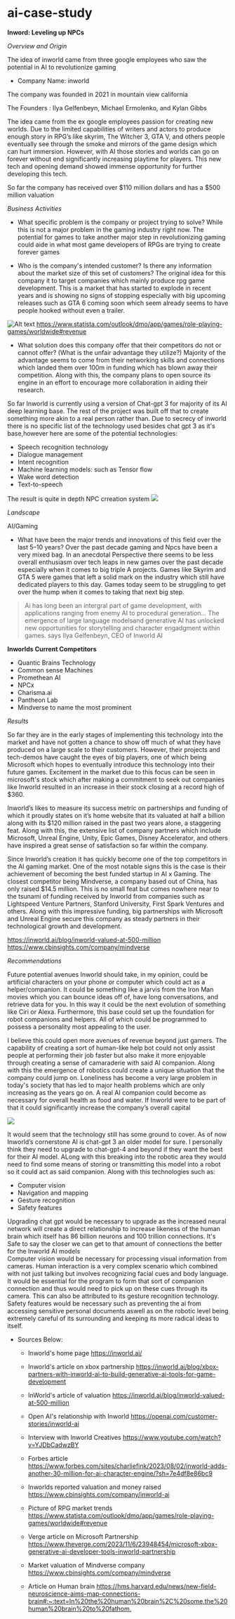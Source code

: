 # ai-case-study
**Inword: Leveling up NPCs**

*Overview and Origin*

The idea of inworld came from three google employees who saw the potential in AI to revolutionize gaming

* Company Name: inworld

The company was founded in 2021 in mountain view california 

 The Founders : Ilya Gelfenbeyn, Michael Ermolenko, and Kylan Gibbs

The idea came from the ex google employees passion for creating new worlds. Due to the limited capabilities of writers and actors to produce enough story in RPG’s like skyrim, The Witcher 3, GTA V, and others people eventually see through the smoke and mirrors of the game design which can hurt immersion. However, with AI those stories and worlds can go on forever without end significantly increasing playtime for players. This new tech and opening demand  showed immense opportunity for further developing this tech. 


So far the company has received over $110 million dollars and has a $500 million valuation

*Business Activities*

* What specific problem is the company or project trying to solve?
While this is not a major problem in the gaming industry right now. The potential for games to take another major step in revolutionizing gaming could aide in what most game developers of RPGs are trying to create forever games 

* Who is the company's intended customer? Is there any information about the market size of this set of customers?
The original idea for this company it to target companies which mainly produce rpg game development. This is a market that has started to explode in recent years and is showing no signs of stopping especially with big upcoming releases such as GTA 6 coming soon which seem already seems to have people hooked without even a trailer.

![Alt text](<RPG game market .png>)
https://www.statista.com/outlook/dmo/app/games/role-playing-games/worldwide#revenue

* What solution does this company offer that their competitors do not or cannot offer? (What is the unfair advantage they utilize?)
Majority of the advantage seems to come from their networking skills and connections which landed them over 100m in funding which has blown away their competition. Along with this, the company plans to open source its engine in an effort to encourage more collaboration in aiding their research. 
	

So far Inworld is currently using a version of Chat-gpt 3 for majority of its AI deep learning base. The rest of the project was built off that to create something more akin to a real person rather than. Due to secrecy of inworld there is no specific list of the technology used besides chat gpt 3 as it's base,however here are some of the potential technologies:
* Speech recognition technology
* Dialogue management 
* Intent recognition
* Machine learning models: such as Tensor flow
* Wake word detection
* Text-to-speech

The result is quite in depth NPC crreation system
![](https://imageio.forbes.com/specials-images/imageserve/64c88b2930a837865ac6f9a3/inworld-character-engine-models/0x0.png?crop=623,350,x0,y0,safe&height=350&width=623&fit=bounds)

*Landscape*


AI/Gaming

* What have been the major trends and innovations of this field over the last 5&ndash;10 years?
Over the past decade gaming and Npcs have been a very mixed bag. In an anecdotal Perspective there seems to be less overall enthusiasm over tech leaps in new games over the past decade especially when it comes to big triple A projects. Games like Skyrim and GTA 5 were games that left a solid mark on the industry which still have dedicated players to this day. Games today seem to be struggling to get over the hump when it comes to taking that next big step.

> Ai has long been an intergral part of game development, with  applications ranging from enemy AI to procedural generation... The emergence of large language modelsand generative AI has unlocked new opportunities for storytelling and character engadgment within games.
says Ilya Gelfenbeyn, CEO of Inworld AI

**Inworlds Current Competitors**
* Quantic Brains Technology
* Common sense Machines
* Promethean AI
* NPCx
* Charisma.ai
* Pantheon Lab 
* Mindverse to name the most prominent

*Results*

So far they are in the early stages of implementing this technology into the market and have not gotten a chance to show off much of what they have produced on a large scale to their customers. However, their projects and tech-demos have caught the eyes of big players, one of which being Microsoft which hopes to eventually introduce this technology into their future games. Excitement in the market due to this focus can be seen in microsoft's stock which after making a commitment to seek out companies like Inworld resulted in an increase in their stock closing at a record high of $360.


Inworld’s likes to measure its success metric on partnerships and funding of which it proudly states on it’s home website that its valuated at half a billion along with its $120 million raised in the past two years alone, a staggering feat. Along with this, the extensive list of company partners which include Microsoft, Unreal Engine, Unity, Epic Games, Disney Accelerator, and others have inspired a great sense of satisfaction so far within the company. 



Since Inworld’s creation  it has quickly become one of the top competitors in the AI gaming market. One of the most notable signs this is the case is their achievement of becoming the best funded startup in AI x Gaming. The closest competitor being Mindverse, a company based out of China, has only raised $14.5 million. This is no small feat but comes nowhere near to the tsunami of funding received by Inworld from companies such as Lightspeed Venture Partners, Stanford University, First Spark Ventures and others. Along with this impressive funding, big partnerships with Microsoft and Unreal Engine secure this company as steady partners in their technological growth and development. 

https://inworld.ai/blog/inworld-valued-at-500-million
https://www.cbinsights.com/company/mindverse

 *Recommendations*

Future potential avenues Inworld should take, in my opinion, could be artificial characters on your phone or computer which could act as a helper/companion. It could be something like a jarvis from the Iron Man movies which you can bounce ideas off of, have long conversations, and retrieve data for you. In this way it could be the next evolution of something like Ciri or Alexa. Furthermore, this base could set up the foundation for robot companions and helpers. All of which could be programmed to possess a personality most appealing to the user. 

I  believe this could open more avenues of revenue beyond just gamers. The capability of creating a sort of human-like help bot could not only assist people at performing their job faster but also make it more enjoyable through creating a sense of camaraderie with said AI companion.  Along with this the emergence of robotics could create a unique situation that the company could jump on. Loneliness has become a very large problem in today's society that has led to major health problems which are only increasing as the years go on. A real AI companion could become as necessary for overall health as food and water. If Inworld were to be part of that it could significantly increase the company’s overall capital

![](https://assets-global.website-files.com/60e7520db569040bc82c2bf7/615739d76573860089f4265f_5c30388f121342b81701cce6_graph-lonely.png)


It would seem that the technology still has some ground to cover. As of now Inworld’s cornerstone AI is chat-gpt 3 an older model for sure. I personally think they need to upgrade to chat-gpt-4 and beyond if they want the best for their AI model. ALong with this breaking into the robotic area they would need to find some means of storing or transmitting this model into a robot so it could act as said companion. 
Along with this technologies such as:
* Computer vision
* Navigation and mapping 
* Gesture recognition
* Safety features 


Upgrading chat gpt would be necessary to upgrade as the increased neural network will create a direct relationship to increase likeness of the human brain which itself has 86 billion neurons and 100 trillion connections. It's Safe to say the closer we can get to that amount of connections the better for the Inworld AI models                                                                                                                                                           
Computer vision would be necessary for processing visual information from cameras. Human interaction is a very complex scenario which combined with not just talking but involves recognizing facial cues and body language. It would be essential for the program to form that sort of companion connection and thus would need to pick up on these cues through its camera. This can also be attributed to its gesture recognition technology. Safety features would be necessary such as preventing the ai from accessing sensitive personal documents aswell as on the robotic level being extremely careful of its surrounding and keeping its more radical ideas to itself.


* Sources Below:
    * Inworld's home page
    <https://inworld.ai/>

    * Inworld's article on xbox partnership
    <https://inworld.ai/blog/xbox-partners-with-inworld-ai-to-build-generative-ai-tools-for-game-development>

    * InWorld's article of valuation
        <https://inworld.ai/blog/inworld-valued-at-500-million>

    * Open AI's relationship with Inworld
        <https://openai.com/customer-stories/inworld-ai>

    * Interview with Inworld Creatives
        <https://www.youtube.com/watch?v=YJDbCadwzBY>

    * Forbes article 
        <https://www.forbes.com/sites/charliefink/2023/08/02/inworld-adds-another-30-million-for-ai-character-engine/?sh=7e4df8e86bc9>
        
    * Inworlds reported valuation and money raised
        <https://www.cbinsights.com/company/inworld-ai>

    * Picture of RPG market trends
        <https://www.statista.com/outlook/dmo/app/games/role-playing-games/worldwide#revenue>

    * Verge article on Microsoft Partnership
        <https://www.theverge.com/2023/11/6/23948454/microsoft-xbox-generative-ai-developer-tools-inworld-partnership>

    * Market valuation of Mindverse company
        <https://www.cbinsights.com/company/mindverse>

    * Article on Human brain 
        <https://hms.harvard.edu/news/new-field-neuroscience-aims-map-connections-brain#:~:text=In%20the%20human%20brain%2C%20some,the%20human%20brain%20to%20fathom.>
